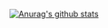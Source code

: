 [![Anurag's github stats](https://github-readme-stats.vercel.app/api?username=xixi-cmd)](https://github.com/anuraghazra/github-readme-stats)
